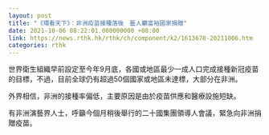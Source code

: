 ```yaml
---
layout: post
title: "《環看天下》：非洲疫苗接種落後　藝人籲富裕國家捐贈"
date: 2021-10-06 08:22:01.000000000 +08:00
link: https://news.rthk.hk/rthk/ch/component/k2/1613670-20211006.htm
categories: rthk
---
```


世界衛生組織早前設定至今年9月底，各國或地區最少一成人口完成接種新冠疫苗的目標，不過，目前全球仍有超過50個國家或地區未達標，大部分在非洲。

外界相信，非洲的接種率偏低，主要原因是由於疫苗供應和醫療設施短缺。

有非洲演藝界人士，呼籲今個月稍後舉行的二十國集團領導人會議，緊急向非洲捐贈疫苗。
